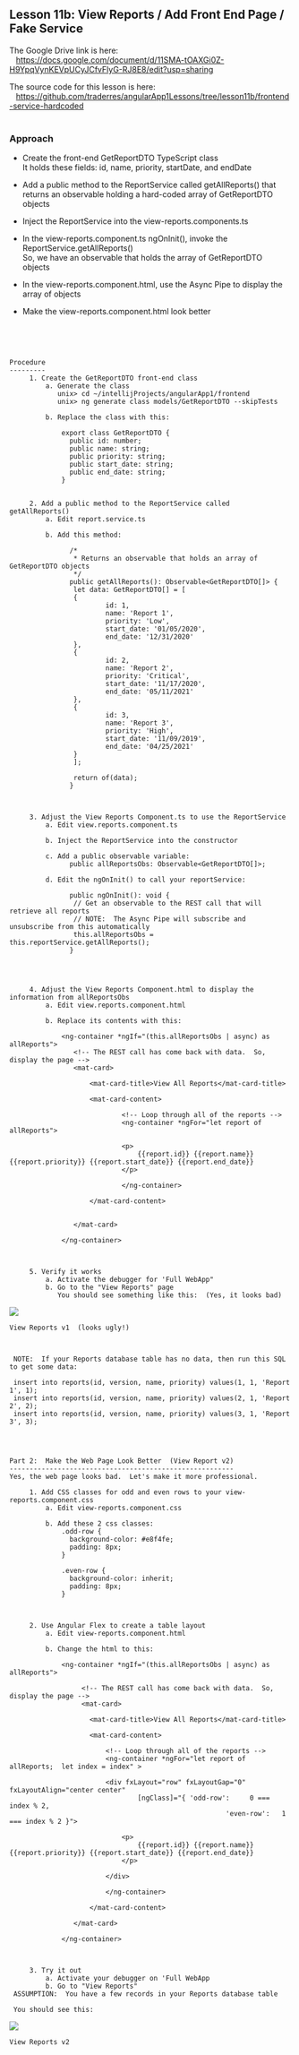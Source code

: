 Lesson 11b:  View Reports / Add Front End Page / Fake Service
-------------------------------------------------------------
The Google Drive link is here:<br>
&nbsp;&nbsp;&nbsp;https://docs.google.com/document/d/11SMA-tOAXGi0Z-H9YpqVynKEVpUCyJCfvFlyG-RJ8E8/edit?usp=sharing
      

The source code for this lesson is here:<br>
&nbsp;&nbsp;&nbsp;https://github.com/traderres/angularApp1Lessons/tree/lesson11b/frontend-service-hardcoded
<br>
<br>


<h3>Approach</h3>

- Create the front-end GetReportDTO TypeScript class  
  It holds these fields:  id, name, priority, startDate, and endDate
    
- Add a public method to the ReportService called getAllReports() that  
  returns an observable holding a hard-coded array of GetReportDTO objects  
    
- Inject the ReportService into the view-reports.components.ts  

- In the view-reports.component.ts ngOnInit(), invoke the ReportService.getAllReports()  
  So, we have an observable that holds the array of GetReportDTO objects  
    
- In the view-reports.component.html, use the Async Pipe to display the array of objects  
    
- Make the view-reports.component.html look better

  
<br>
<br>

```

Procedure
---------
     1. Create the GetReportDTO front-end class
         a. Generate the class
            unix> cd ~/intellijProjects/angularApp1/frontend
            unix> ng generate class models/GetReportDTO --skipTests 
 
         b. Replace the class with this:
             
             export class GetReportDTO {
               public id: number;
               public name: string;
               public priority: string;
               public start_date: string;
               public end_date: string;
             }
             
 
     2. Add a public method to the ReportService called getAllReports()
         a. Edit report.service.ts
 
         b. Add this method:
             
               /*
                * Returns an observable that holds an array of GetReportDTO objects
                */
               public getAllReports(): Observable<GetReportDTO[]> {
                let data: GetReportDTO[] = [
                {
                        id: 1,
                        name: 'Report 1',
                        priority: 'Low',
                        start_date: '01/05/2020',
                        end_date: '12/31/2020'
                },
                {
                        id: 2,
                        name: 'Report 2',
                        priority: 'Critical',
                        start_date: '11/17/2020',
                        end_date: '05/11/2021'
                },
                {
                        id: 3,
                        name: 'Report 3',
                        priority: 'High',
                        start_date: '11/09/2019',
                        end_date: '04/25/2021'
                }
                ];
             
                return of(data);
               }
             
             
 
     3. Adjust the View Reports Component.ts to use the ReportService
         a. Edit view.reports.component.ts
 
         b. Inject the ReportService into the constructor
 
         c. Add a public observable variable:
               public allReportsObs: Observable<GetReportDTO[]>;
 
         d. Edit the ngOnInit() to call your reportService:
 
               public ngOnInit(): void {
                // Get an observable to the REST call that will retrieve all reports
                // NOTE:  The Async Pipe will subscribe and unsubscribe from this automatically
                this.allReportsObs = this.reportService.getAllReports();
               }
             
 
 
 
     4. Adjust the View Reports Component.html to display the information from allReportsObs
         a. Edit view.reports.component.html
 
         b. Replace its contents with this:
             
             <ng-container *ngIf="(this.allReportsObs | async) as allReports">
                <!-- The REST call has come back with data.  So, display the page -->
                <mat-card>
             
                    <mat-card-title>View All Reports</mat-card-title>
             
                    <mat-card-content>
             
                            <!-- Loop through all of the reports -->
                            <ng-container *ngFor="let report of allReports">
             
                            <p>
                                {{report.id}} {{report.name}} {{report.priority}} {{report.start_date}} {{report.end_date}}
                            </p>
             
                            </ng-container>
             
                    </mat-card-content>
             
             
                </mat-card>
             
             </ng-container>
             
 
 
     5. Verify it works
         a. Activate the debugger for 'Full WebApp"
         b. Go to the "View Reports" page
            You should see something like this:  (Yes, it looks bad)
```
![](https://lh6.googleusercontent.com/IEYihPWLdDgoXpWKXVGj0j1ArUEJbUkcGMh7IOC-MayjKbbWHlgh7Nx-bz8rBVGm11j5jWWoBBFyBcphN-gnxWkKczkvk5oEPnxq-E6KvqjTNuzjg2Q2E4ZsVVkXOeiIVds6ZlE3)
```
View Reports v1  (looks ugly!)


 
 NOTE:  If your Reports database table has no data, then run this SQL to get some data:
 
 insert into reports(id, version, name, priority) values(1, 1, 'Report 1', 1);
 insert into reports(id, version, name, priority) values(2, 1, 'Report 2', 2);
 insert into reports(id, version, name, priority) values(3, 1, 'Report 3', 3);
 


 
Part 2:  Make the Web Page Look Better  (View Report v2)
--------------------------------------------------------
Yes, the web page looks bad.  Let's make it more professional.
 
     1. Add CSS classes for odd and even rows to your view-reports.component.css
         a. Edit view-reports.component.css
 
         b. Add these 2 css classes:
             .odd-row {
               background-color: #e8f4fe;
               padding: 8px;
             }
             
             .even-row {
               background-color: inherit;
               padding: 8px;
             }
                 
 
 
     2. Use Angular Flex to create a table layout
         a. Edit view-reports.component.html
 
         b. Change the html to this:
             
             <ng-container *ngIf="(this.allReportsObs | async) as allReports">
             
                  <!-- The REST call has come back with data.  So, display the page -->
                  <mat-card>
             
                    <mat-card-title>View All Reports</mat-card-title>
             
                    <mat-card-content>
             
                        <!-- Loop through all of the reports -->
                        <ng-container *ngFor="let report of allReports;  let index = index" >
             
                        <div fxLayout="row" fxLayoutGap="0"   fxLayoutAlign="center center"
                                [ngClass]="{ 'odd-row': 	0 === index % 2,
                                                      'even-row':	1 === index % 2 }">
             
                            <p>
                                {{report.id}} {{report.name}} {{report.priority}} {{report.start_date}} {{report.end_date}}
                            </p>
             
                        </div>
             
                        </ng-container>
             
                    </mat-card-content>
             
                </mat-card>
             
             </ng-container>
 
 
 
     3. Try it out
         a. Activate your debugger on 'Full WebApp
         b. Go to "View Reports"
 ASSUMPTION:  You have a few records in your Reports database table
 
 You should see this:
```
![](https://lh4.googleusercontent.com/j_GHWc1HV7ZdKqKWacbe_pUCt_mT6f6BRfm9ZB2oGTMgJcWBjBkBQvi-HugMlFL3EtXcG-nJj_KmZnIzeCLQjePjeoMbq4ppV03iqVmQByuofBjfGghOl6Qy9VUWAC7rzuQMIw4m)
```
View Reports v2
 



```
